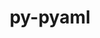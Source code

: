 ---
title: "py-pyaml"
layout: cache
categories: [package, develop-2023-12-03]
meta: {"versions": ["21.8.3"], "compilers": ["gcc@=11.4.0", "gcc@=9.4.0", "oneapi@=2023.2.0"], "oss": ["ubuntu20.04"], "platforms": ["linux"], "targets": ["neoverse_v1", "ppc64le", "x86_64_v3"], "stacks": ["e4s", "e4s-neoverse_v1", "e4s-oneapi", "e4s-power", "root"], "num_specs": 4, "num_specs_by_stack": {"e4s-neoverse_v1": 1, "root": 4, "e4s-power": 1, "e4s": 1, "e4s-oneapi": 1}}
spec_details: [{"hash": "whrxcuhb5dz2nnal3peqe4nw4ucmayhz", "compiler": "gcc@=11.4.0", "versions": ["21.8.3"], "os": "ubuntu20.04", "platform": "linux", "target": "neoverse_v1", "variants": ["build_system=python_pip"], "stacks": ["e4s-neoverse_v1", "root"], "size": "-", "tarball": "https://binaries.spack.io/releases/develop-2023-12-03/build_cache/linux-ubuntu20.04-neoverse_v1/gcc-11.4.0/py-pyaml-21.8.3/linux-ubuntu20.04-neoverse_v1-gcc-11.4.0-py-pyaml-21.8.3-whrxcuhb5dz2nnal3peqe4nw4ucmayhz.spack"}, {"hash": "gwjxdgh6fvcsrs3qyyzoinzunh3dnbrp", "compiler": "gcc@=9.4.0", "versions": ["21.8.3"], "os": "ubuntu20.04", "platform": "linux", "target": "ppc64le", "variants": ["build_system=python_pip"], "stacks": ["e4s-power", "root"], "size": "-", "tarball": "https://binaries.spack.io/releases/develop-2023-12-03/build_cache/linux-ubuntu20.04-ppc64le/gcc-9.4.0/py-pyaml-21.8.3/linux-ubuntu20.04-ppc64le-gcc-9.4.0-py-pyaml-21.8.3-gwjxdgh6fvcsrs3qyyzoinzunh3dnbrp.spack"}, {"hash": "fnffjgyxgr74z74jg2gt6qihfzfru5v2", "compiler": "gcc@=11.4.0", "versions": ["21.8.3"], "os": "ubuntu20.04", "platform": "linux", "target": "x86_64_v3", "variants": ["build_system=python_pip"], "stacks": ["e4s", "root"], "size": "-", "tarball": "https://binaries.spack.io/releases/develop-2023-12-03/build_cache/linux-ubuntu20.04-x86_64_v3/gcc-11.4.0/py-pyaml-21.8.3/linux-ubuntu20.04-x86_64_v3-gcc-11.4.0-py-pyaml-21.8.3-fnffjgyxgr74z74jg2gt6qihfzfru5v2.spack"}, {"hash": "33c4p6qw3iayok72qxunaaggudlutkep", "compiler": "oneapi@=2023.2.0", "versions": ["21.8.3"], "os": "ubuntu20.04", "platform": "linux", "target": "x86_64_v3", "variants": ["build_system=python_pip"], "stacks": ["e4s-oneapi", "root"], "size": "-", "tarball": "https://binaries.spack.io/releases/develop-2023-12-03/build_cache/linux-ubuntu20.04-x86_64_v3/oneapi-2023.2.0/py-pyaml-21.8.3/linux-ubuntu20.04-x86_64_v3-oneapi-2023.2.0-py-pyaml-21.8.3-33c4p6qw3iayok72qxunaaggudlutkep.spack"}]
---